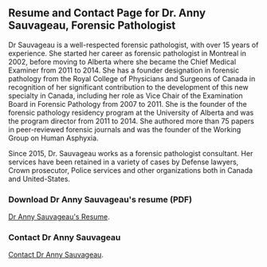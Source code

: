 ## Resume and Contact Page for Dr. Anny Sauvageau, Forensic Pathologist

Dr Sauvageau is a well-respected forensic pathologist, with over 15 years of experience. She started her career as forensic pathologist in Montreal in 2002, before moving to Alberta where she became the Chief Medical Examiner from 2011 to 2014. She has a founder designation in forensic pathology from the Royal College of Physicians and Surgeons of Canada in recognition of her significant contribution to the development of this new specialty in Canada, including her role as Vice Chair of the Examination Board in Forensic Pathology from 2007 to 2011. She is the founder of the forensic pathology residency program at the University of Alberta and was the program director from 2011 to 2014. She authored more than 75 papers in peer-reviewed forensic journals and was the founder of the Working Group on Human Asphyxia.

Since 2015, Dr. Sauvageau works as a forensic pathologist consultant. Her services have been retained in a variety of cases by Defense lawyers, Crown prosecutor, Police services and other organizations both in Canada and United-States. 

### Download Dr Anny Sauvageau's resume (PDF)

[Dr Anny Sauvageau's Resume](https://github.com/contact).

### Contact Dr Anny Sauvageau

[Contact Dr Anny Sauvageau](https://github.com/contact).
